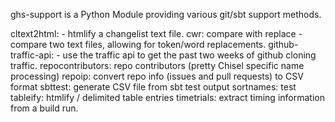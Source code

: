ghs-support is a Python Module providing various git/sbt support methods.

cltext2html: - htmlify a changelist text file.
cwr: compare with replace - compare two text files, allowing for token/word replacements.
github-traffic-api: - use the traffic api to get the past two weeks of github cloning traffic.
repocontributors: repo contributors (pretty Chisel specific name processing)
repoip: convert repo info (issues and pull requests) to CSV format
sbttest: generate CSV file from sbt test output
sortnames: test
tableify: htmlify / delimited table entries
timetrials: extract timing information from a build run.